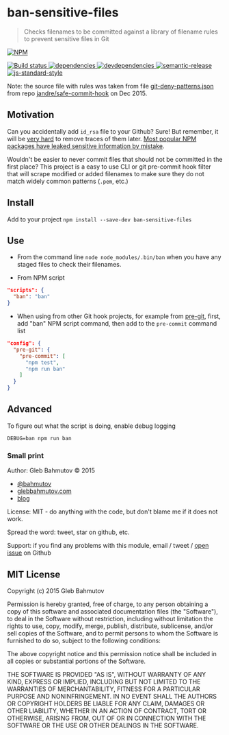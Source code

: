 # ban-sensitive-files

> Checks filenames to be committed against a library of filename rules to prevent sensitive files in Git

[![NPM][ban-sensitive-files-icon] ][ban-sensitive-files-url]

[![Build status][ban-sensitive-files-ci-image] ][ban-sensitive-files-ci-url]
[![dependencies][ban-sensitive-files-dependencies-image] ][ban-sensitive-files-dependencies-url]
[![devdependencies][ban-sensitive-files-devdependencies-image] ][ban-sensitive-files-devdependencies-url]
[![semantic-release][semantic-image] ][semantic-url]
[![js-standard-style](https://img.shields.io/badge/code%20style-standard-brightgreen.svg)](http://standardjs.com/)

Note: the source file with rules was taken from file
[git-deny-patterns.json](https://github.com/jandre/safe-commit-hook/blob/master/git-deny-patterns.json)
from repo [jandre/safe-commit-hook](https://github.com/jandre/safe-commit-hook) on Dec 2015.

## Motivation

Can you accidentally add `id_rsa` file to your Github? Sure!
But remember, it will be [very hard](https://help.github.com/articles/remove-sensitive-data/) to remove
traces of them later. [Most popular NPM packages have leaked sensitive information by mistake][1].

Wouldn't be easier to never commit files that should not be committed in the first place?
This project is a easy to use CLI or git pre-commit hook filter that will scrape modified or added
filenames to make sure they do not match widely common patterns (`.pem`, etc.)

[1]: https://github.com/ChALkeR/notes/blob/master/Do-not-underestimate-credentials-leaks.md

## Install

Add to your project `npm install --save-dev ban-sensitive-files`

## Use

* From the command line `node node_modules/.bin/ban` when you have any staged files to check their
  filenames.

* From NPM script

```json
"scripts": {
  "ban": "ban"
}
```

* When using from other Git hook projects, for example from [pre-git](https://github.com/bahmutov/pre-git),
  first, add "ban" NPM script command, then add to the `pre-commit` command list

```json
"config": {
  "pre-git": {
    "pre-commit": [
      "npm test",
      "npm run ban"
    ]
  }
}
```

## Advanced

To figure out what the script is doing, enable debug logging

    DEBUG=ban npm run ban

### Small print

Author: Gleb Bahmutov &copy; 2015

* [@bahmutov](https://twitter.com/bahmutov)
* [glebbahmutov.com](http://glebbahmutov.com)
* [blog](http://glebbahmutov.com/blog/)

License: MIT - do anything with the code, but don't blame me if it does not work.

Spread the word: tweet, star on github, etc.

Support: if you find any problems with this module, email / tweet /
[open issue](https://github.com/bahmutov/ban-sensitive-files/issues) on Github

## MIT License

Copyright (c) 2015 Gleb Bahmutov

Permission is hereby granted, free of charge, to any person
obtaining a copy of this software and associated documentation
files (the "Software"), to deal in the Software without
restriction, including without limitation the rights to use,
copy, modify, merge, publish, distribute, sublicense, and/or sell
copies of the Software, and to permit persons to whom the
Software is furnished to do so, subject to the following
conditions:

The above copyright notice and this permission notice shall be
included in all copies or substantial portions of the Software.

THE SOFTWARE IS PROVIDED "AS IS", WITHOUT WARRANTY OF ANY KIND,
EXPRESS OR IMPLIED, INCLUDING BUT NOT LIMITED TO THE WARRANTIES
OF MERCHANTABILITY, FITNESS FOR A PARTICULAR PURPOSE AND
NONINFRINGEMENT. IN NO EVENT SHALL THE AUTHORS OR COPYRIGHT
HOLDERS BE LIABLE FOR ANY CLAIM, DAMAGES OR OTHER LIABILITY,
WHETHER IN AN ACTION OF CONTRACT, TORT OR OTHERWISE, ARISING
FROM, OUT OF OR IN CONNECTION WITH THE SOFTWARE OR THE USE OR
OTHER DEALINGS IN THE SOFTWARE.

[ban-sensitive-files-icon]: https://nodei.co/npm/ban-sensitive-files.png?downloads=true
[ban-sensitive-files-url]: https://npmjs.org/package/ban-sensitive-files
[ban-sensitive-files-ci-image]: https://travis-ci.org/bahmutov/ban-sensitive-files.png?branch=master
[ban-sensitive-files-ci-url]: https://travis-ci.org/bahmutov/ban-sensitive-files
[ban-sensitive-files-dependencies-image]: https://david-dm.org/bahmutov/ban-sensitive-files.png
[ban-sensitive-files-dependencies-url]: https://david-dm.org/bahmutov/ban-sensitive-files
[ban-sensitive-files-devdependencies-image]: https://david-dm.org/bahmutov/ban-sensitive-files/dev-status.png
[ban-sensitive-files-devdependencies-url]: https://david-dm.org/bahmutov/ban-sensitive-files#info=devDependencies
[semantic-image]: https://img.shields.io/badge/%20%20%F0%9F%93%A6%F0%9F%9A%80-semantic--release-e10079.svg
[semantic-url]: https://github.com/semantic-release/semantic-release

